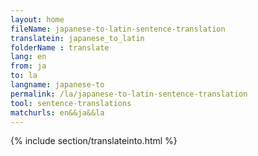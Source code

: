 ```yaml
---
layout: home
fileName: japanese-to-latin-sentence-translation
translatein: japanese_to_latin
folderName : translate
lang: en
from: ja
to: la
langname: japanese-to
permalink: /la/japanese-to-latin-sentence-translation
tool: sentence-translations
matchurls: en&&ja&&la
---
```

{% include section/translateinto.html %}
